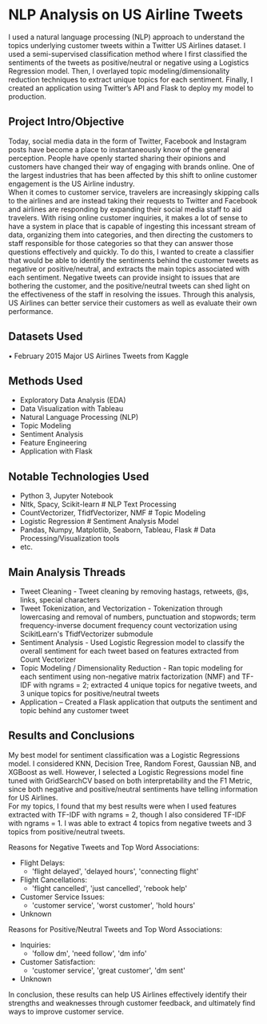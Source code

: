 # NLP Analysis on US Airline Tweets

I used a natural language processing (NLP) approach to understand the topics underlying customer tweets within a Twitter US Airlines dataset. I used a semi-supervised classification method where I first classified the sentiments of the tweets as positive/neutral or negative using a Logistics Regression model. Then, I overlayed topic modeling/dimensionality reduction techniques to extract unique topics for each sentiment. Finally, I created an application using Twitter’s API and Flask to deploy my model to production.

## Project Intro/Objective

Today, social media data in the form of Twitter, Facebook and Instagram posts have become a place to instantaneously know of the general perception. People have openly started sharing their opinions and customers have changed their way of engaging with brands online.  One of the largest industries that has been affected by this shift to online customer engagement is the US Airline industry. <br>
When it comes to customer service, travelers are increasingly skipping calls to the airlines and are instead taking their requests to Twitter and Facebook and airlines are responding by expanding their social media staff to aid travelers. With rising online customer inquiries, it makes a lot of sense to have a system in place that is capable of ingesting this incessant stream of data, organizing them into categories, and then directing the customers to staff responsible for those categories so that they can answer those questions effectively and quickly. To do this, I wanted to create a classifier that would be able to identify the sentiments behind the customer tweets as negative or positive/neutral, and extracts the main topics associated with each sentiment. Negative tweets can provide insight to issues that are bothering the customer, and the positive/neutral tweets can shed light on the effectiveness of the staff in resolving the issues. Through this analysis, US Airlines can better service their customers as well as evaluate their own performance. 

## Datasets Used
•	February 2015 Major US Airlines Tweets from Kaggle <br>

## Methods Used
* Exploratory Data Analysis (EDA) <br>
* Data Visualization with Tableau <br>
* Natural Language Processing (NLP) <br>
* Topic Modeling <br>
* Sentiment Analysis <br>
* Feature Engineering <br>
* Application with Flask <br>

## Notable Technologies Used
* Python 3, Jupyter Notebook <br>
* Nltk, Spacy, Scikit-learn # NLP Text Processing <br>
* CountVectorizer, TfidfVectorizer, NMF # Topic Modeling <br>
* Logistic Regression # Sentiment Analysis Model <br>
* Pandas, Numpy, Matplotlib, Seaborn, Tableau, Flask # Data Processing/Visualization tools <br>
* etc. <br>

## Main Analysis Threads
* Tweet Cleaning - Tweet cleaning by removing hastags, retweets, @s, links, special characters <br>
* Tweet Tokenization, and Vectorization - Tokenization through lowercasing and removal of numbers, punctuation and stopwords; term frequency-inverse document frequency count vectorization using ScikitLearn's TfidfVectorizer submodule <br>
* Sentiment Analysis - Used Logistic Regression model to classify the overall sentiment for each tweet based on features extracted from Count Vectorizer <br>
* Topic Modeling / Dimensionality Reduction - Ran topic modeling for each sentiment using non-negative matrix factorization (NMF) and TF-IDF with ngrams = 2; extracted 4 unique topics for negative tweets, and 3 unique topics for positive/neutral tweets <br>
* Application – Created a Flask application that outputs the sentiment and topic behind any customer tweet <br>

## Results and Conclusions

My best model for sentiment classification was a Logistic Regressions model. I considered KNN, Decision Tree, Random Forest, Gaussian NB, and XGBoost as well. However, I selected a Logistic Regressions model fine tuned with GridSearchCV based on both interpretability and the F1 Metric, since both negative and positive/neutral sentiments have telling information for US Airlines. <br>
For my topics, I found that my best results were when I used features extracted with TF-IDF with ngrams = 2, though I also considered TF-IDF with ngrams = 1. I was able to extract 4 topics from negative tweets and 3 topics from positive/neutral tweets. <br>

Reasons for Negative Tweets and Top Word Associations: <br>
* Flight Delays: 
    * 'flight delayed', 'delayed hours', 'connecting flight' 
* Flight Cancellations: 
    * 'flight cancelled', 'just cancelled', 'rebook help'
* Customer Service Issues: 
    * 'customer service', 'worst customer',  'hold hours'
* Unknown

Reasons for Positive/Neutral Tweets and Top Word Associations: <br>
* Inquiries: 
    * 'follow dm', 'need follow', 'dm info'
* Customer Satisfaction: 
    * 'customer service', 'great customer', 'dm sent'
* Unknown

In conclusion, these results can help US Airlines effectively identify their strengths and weaknesses through customer feedback, and ultimately find ways to improve customer service. 

